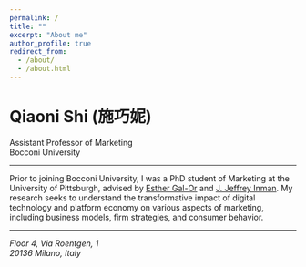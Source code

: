 ```yaml
---
permalink: /
title: ""
excerpt: "About me"
author_profile: true
redirect_from: 
  - /about/
  - /about.html
---
```


Qiaoni Shi (施巧妮)
=====
Assistant Professor of Marketing<br />
Bocconi University


----------------------------------------------------------------------------------------------------------------------------------------------
Prior to joining Bocconi University, I was a PhD student of Marketing at the University of Pittsburgh, advised by [Esther Gal-Or](https://www.business.pitt.edu/people/esther-gal-or) and [J. Jeffrey Inman](https://www.business.pitt.edu/people/j-jeffrey-inman). My research seeks to understand the transformative impact of digital technology and platform economy on various aspects of marketing, including business models, firm strategies, and consumer behavior. 

----------------------------------------------------------------------------------------------------------------------------------------------
<address> Floor 4, Via Roentgen, 1<br /> 20136 Milano, Italy</address>
